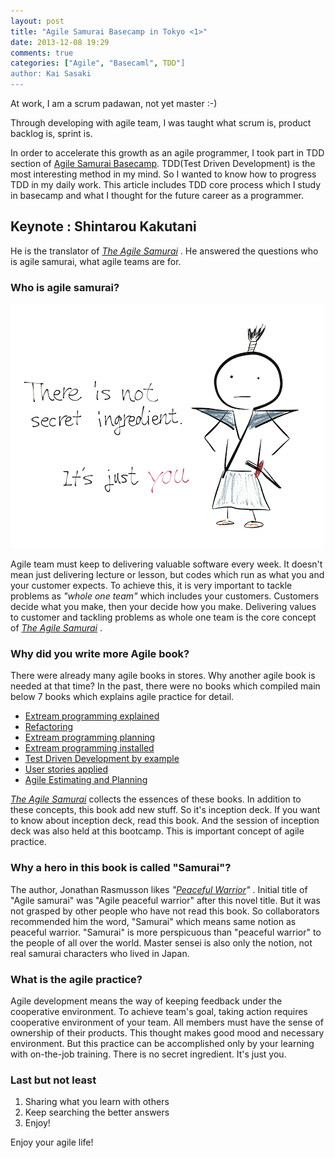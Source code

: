 ```yaml
---
layout: post
title: "Agile Samurai Basecamp in Tokyo <1>"
date: 2013-12-08 19:29
comments: true
categories: ["Agile", "Basecaml", TDD"]
author: Kai Sasaki
---
```


At work, I am a scrum padawan, not yet master :-) 

Through developing with agile team, I was taught what scrum is, product backlog is, sprint is.

In order to accelerate this growth as an agile programmer, I took part in TDD section of [Agile Samurai Basecamp](http://www.agilesamuraibasecamp.org/).
TDD(Test Driven Development) is the most interesting method in my mind. So I wanted to know how to progress TDD in my daily work.
This article includes TDD core process which I study in basecamp and what I thought for the future career as a programmer.

## Keynote : Shintarou Kakutani

He is the translator of *[The Agile Samurai](http://pragprog.com/book/jtrap/the-agile-samurai)* . 
He answered the questions  who is agile samurai, what agile teams are for.

### Who is agile samurai?

![samurai](/images/posts/2013-12-08-samurai-1/samurai.jpg)

Agile team must keep to delivering valuable software every week. It doesn't mean just delivering lecture or lesson, 
but codes which run as what you and your customer expects. To achieve this, it is very important to tackle problems as *"whole one team"*  which includes
your customers. Customers decide what you make, then your decide how you make. Delivering values to customer and tackling problems as whole one team is the 
core concept of *[The Agile Samurai](http://pragprog.com/book/jtrap/the-agile-samurai)* . 

### Why did you write more Agile book?

There were already many agile books in stores. Why another agile book is needed at that time? 
In the past, there were no books which compiled main below 7 books which explains agile practice for detail.

* [Extream programming explained](http://www.amazon.co.jp/XP%E3%82%A8%E3%82%AF%E3%82%B9%E3%83%88%E3%83%AA%E3%83%BC%E3%83%A0%E3%83%BB%E3%83%97%E3%83%AD%E3%82%B0%E3%83%A9%E3%83%9F%E3%83%B3%E3%82%B0%E5%85%A5%E9%96%80%E2%80%95%E3%82%BD%E3%83%95%E3%83%88%E3%82%A6%E3%82%A7%E3%82%A2%E9%96%8B%E7%99%BA%E3%81%AE%E7%A9%B6%E6%A5%B5%E3%81%AE%E6%89%8B%E6%B3%95-%E3%82%B1%E3%83%B3%E3%83%88-%E3%83%99%E3%83%83%E3%82%AF/dp/489471275X)
* [Refactoring](http://www.amazon.co.jp/Refactoring-Improving-Existing-Addison-Wesley-Technology/dp/0201485672/ref=sr_1_1?s=english-books&ie=UTF8&qid=1386502275&sr=1-1&keywords=refactoring)
* [Extream programming planning](http://www.amazon.co.jp/XP%E3%82%A8%E3%82%AF%E3%82%B9%E3%83%88%E3%83%AA%E3%83%BC%E3%83%A0%E3%83%BB%E3%83%97%E3%83%AD%E3%82%B0%E3%83%A9%E3%83%9F%E3%83%B3%E3%82%B0%E5%AE%9F%E8%A1%8C%E8%A8%88%E7%94%BB-The-Series-%E3%82%B1%E3%83%B3%E3%83%88-%E3%83%99%E3%83%83%E3%82%AF/dp/4894713411/ref=sr_1_cc_1?s=aps&ie=UTF8&qid=1386502308&sr=1-1-catcorr&keywords=%E3%82%A8%E3%82%AF%E3%82%B9%E3%83%88%E3%83%AA%E3%83%BC%E3%83%A0%E3%83%97%E3%83%AD%E3%82%B0%E3%83%A9%E3%83%9F%E3%83%B3%E3%82%B0%E3%80%80%E5%AE%9F%E8%A1%8C%E8%A8%88%E7%94%BB)
* [Extream programming installed](http://www.amazon.co.jp/XP%E3%82%A8%E3%82%AF%E3%82%B9%E3%83%88%E3%83%AA%E3%83%BC%E3%83%A0%E3%83%BB%E3%83%97%E3%83%AD%E3%82%B0%E3%83%A9%E3%83%9F%E3%83%B3%E3%82%B0%E5%B0%8E%E5%85%A5%E7%B7%A8-XP%E5%AE%9F%E8%B7%B5%E3%81%AE%E6%89%8B%E5%BC%95%E3%81%8D-The-XP-Series/dp/4894714914/ref=sr_1_1?s=books&ie=UTF8&qid=1386502350&sr=1-1&keywords=%E3%82%A8%E3%82%AF%E3%82%B9%E3%83%88%E3%83%AA%E3%83%BC%E3%83%A0%E3%83%97%E3%83%AD%E3%82%B0%E3%83%A9%E3%83%9F%E3%83%B3%E3%82%B0%E3%80%80%E5%B0%8E%E5%85%A5%E7%B7%A8)
* [Test Driven Development by example](http://www.amazon.co.jp/%E3%83%86%E3%82%B9%E3%83%88%E9%A7%86%E5%8B%95%E9%96%8B%E7%99%BA%E5%85%A5%E9%96%80-%E3%82%B1%E3%83%B3%E3%83%88-%E3%83%99%E3%83%83%E3%82%AF/dp/4894717115/ref=sr_1_2?s=books&ie=UTF8&qid=1386502385&sr=1-2&keywords=Test+Driven+Development+by+example)
* [User stories applied](http://www.amazon.co.jp/User-Stories-Applied-Software-Development-ebook/dp/B0054KOL74/ref=sr_1_cc_1?s=aps&ie=UTF8&qid=1386502435&sr=1-1-catcorr&keywords=User+Stories+applied)
* [Agile Estimating and Planning](http://www.amazon.co.jp/%E3%82%A2%E3%82%B8%E3%83%A3%E3%82%A4%E3%83%AB%E3%81%AA%E8%A6%8B%E7%A9%8D%E3%82%8A%E3%81%A8%E8%A8%88%E7%94%BB%E3%81%A5%E3%81%8F%E3%82%8A-~%E4%BE%A1%E5%80%A4%E3%81%82%E3%82%8B%E3%82%BD%E3%83%95%E3%83%88%E3%82%A6%E3%82%A7%E3%82%A2%E3%82%92%E8%82%B2%E3%81%A6%E3%82%8B%E6%A6%82%E5%BF%B5%E3%81%A8%E6%8A%80%E6%B3%95~-Mike-Cohn/dp/4839924023/ref=sr_1_1?s=books&ie=UTF8&qid=1386502473&sr=1-1&keywords=%E3%82%A2%E3%82%B8%E3%83%A3%E3%82%A4%E3%83%AB%E3%81%AA%E8%A6%8B%E7%A9%8D%E3%82%82%E3%82%8A%E3%81%A8%E8%A8%88%E7%94%BB%E4%BD%9C%E3%82%8A)

*[The Agile Samurai](http://pragprog.com/book/jtrap/the-agile-samurai)* collects the essences of these books. In addition to these concepts, this book add new stuff. 
So it's inception deck. If you want to know about inception deck, read this book. And the session of inception deck was also held at this bootcamp. This is important concept of agile practice.

### Why a hero in this book is called "Samurai"?

The author, Jonathan Rasmusson likes *"[Peaceful Warrior](http://www.amazon.com/Way-Peaceful-Warrior-Changes-Lives/dp/0915811898)"* . Initial title of "Agile samurai" was "Agile peaceful warrior" after this novel title. But it was not grasped by other people who have not read this book. So collaborators recommended him the word, "Samurai" which means same notion as peaceful warrior. "Samurai" is more perspicuous than "peaceful warrior" to the people of all over the world. Master sensei is also only the notion, not real samurai characters who lived in Japan.

### What is the agile practice?

Agile development means the way of keeping feedback under the cooperative environment. To achieve team's goal, taking action requires cooperative environment of your team. All members must have the sense of ownership of their products. This thought makes good mood and necessary environment. But this practice can be accomplished only by your learning with on-the-job training. There is no secret ingredient. It's just you.

### Last but not least

1. Sharing what you learn with others
2. Keep searching the better answers
3. Enjoy!

Enjoy your agile life!